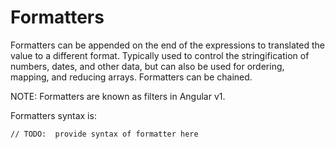 # Formatters

Formatters can be appended on the end of the expressions to translated the value to a different format. Typically used
to control the stringification of numbers, dates, and other data, but can also be used for ordering, mapping, and 
reducing arrays. Formatters can be chained.

NOTE: Formatters are known as filters in Angular v1.

Formatters syntax is:

```
// TODO:  provide syntax of formatter here
```



